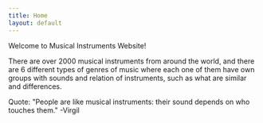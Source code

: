 ```yaml
---
title: Home
layout: default
---
```

<div class="center">Welcome to Musical Instruments Website!</div>

There are over 2000 musical instruments from around the world, and there are 6 different types of genres of music where each one of them have own groups with sounds and relation of instruments, such as what are similar and differences.

Quote:
"People are like musical instruments: their sound depends on who touches them." -Virgil

